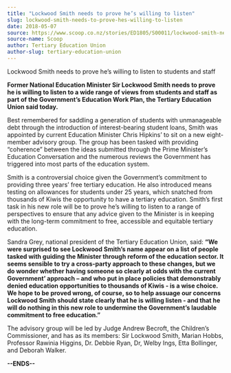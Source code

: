 ```yaml
---
title: "Lockwood Smith needs to prove he’s willing to listen"
slug: lockwood-smith-needs-to-prove-hes-willing-to-listen
date: 2018-05-07
source: https://www.scoop.co.nz/stories/ED1805/S00011/lockwood-smith-needs-to-prove-hes-willing-to-listen.htm
source-name: Scoop
author: Tertiary Education Union
author-slug: tertiary-education-union
---
```


<p>Lockwood Smith needs to prove he’s willing to listen to
students and staff</p>

<p><strong>Former National Education
Minister Sir Lockwood Smith needs to prove he is willing to
listen to a wide range of views from students and staff as
part of the Government’s Education Work Plan, the Tertiary
Education Union said today.</strong><strong></strong></p>

<p>Best
remembered for saddling a generation of students with
unmanageable debt through the introduction of
interest-bearing student loans, Smith was appointed by
current Education Minister Chris Hipkins’ to sit on a new
eight-member advisory group. The group has been tasked with providing
“coherence” between the ideas submitted through the
Prime Minister’s Education Conversation and the numerous
reviews the Government has triggered into most parts of the
education system.</p>

<p>Smith is a controversial choice given
the Government’s commitment to providing three years’
free tertiary education. He also introduced means testing on
allowances for students under 25 years, which snatched from
thousands of Kiwis the opportunity to have a tertiary
education. Smith’s first task in his new role will be to
prove he’s willing to listen to a range of perspectives to
ensure that any advice given to the Minister is in keeping
with the long-term commitment to free, accessible and
equitable tertiary education.<p>

<p>Sandra Grey, national
president of the Tertiary Education Union, said:
<strong>“We were surprised to see Lockwood Smith’s name
appear on a list of people tasked with guiding the Minister
through reform of the education sector. It seems sensible to
try a cross-party approach to these changes, but we do
wonder whether having someone so clearly at odds with the
current Government’ approach – and who put in place
policies that demonstrably denied education opportunities to
thousands of Kiwis - is a wise choice. We hope to be proved
wrong, of course, so to help assuage our concerns Lockwood
Smith should state clearly that he is willing listen - and
that he will do nothing in this new role to undermine the
Government’s laudable commitment to free
education.”</strong></p>

<p>The advisory group will be led by
Judge Andrew Becroft, the Children’s Commissioner, and has
as its members: Sir Lockwood Smith, Marian Hobbs, Professor
Rawinia Higgins, Dr. Debbie Ryan, Dr, Welby Ings, Etta
Bollinger, and Deborah
Walker.</p>

<p><strong>--ENDS--</strong><strong></strong></p>